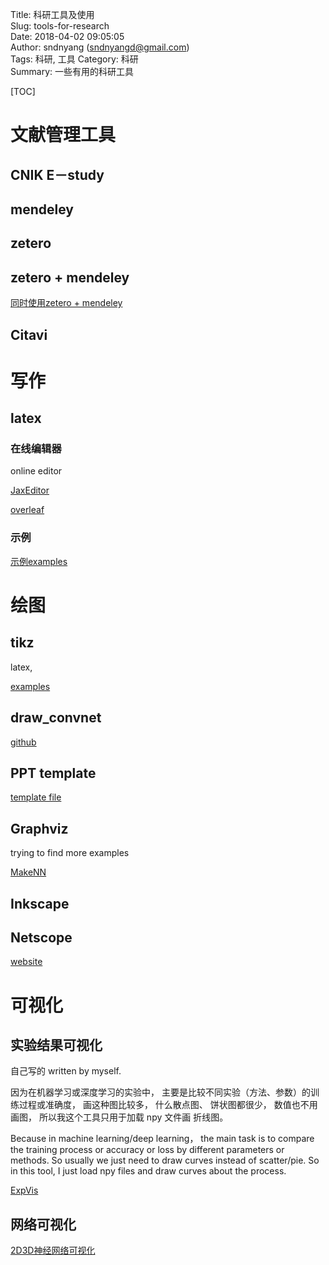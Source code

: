 Title: 科研工具及使用  
Slug: tools-for-research  
Date: 2018-04-02 09:05:05  
Author: sndnyang (sndnyangd@gmail.com)     
Tags: 科研, 工具
Category: 科研      
Summary: 一些有用的科研工具
  
[TOC]

# 文献管理工具

## CNIK E－study

## mendeley

## zetero

## zetero + mendeley

[同时使用zetero + mendeley](http://www.360doc.com/content/12/0521/21/21412_212635987.shtml)

## Citavi

# 写作

## latex

### 在线编辑器

online editor

[JaxEditor](https://zohooo.github.io/jaxedit/)

[overleaf](https://v2.overleaf.com/project)

### 示例
[示例examples](http://www.texample.net/tikz/examples/)

# 绘图

## tikz

latex, 

[examples](http://www.texample.net/tikz/examples/)

## draw_convnet

[github](https://github.com/gwding/draw_convnet)

## PPT template

[template file](https://link.zhihu.com/?target=https%3A//github.com/shi-yan/FreeWill/blob/master/Docs/Diagrams/lstm_diagram.pptx)

## Graphviz

trying to find more examples

[MakeNN](https://github.com/rtygbwwwerr/MakeNN1)

## Inkscape

## Netscope

[website](http://ethereon.github.io/netscope/#/editor)

# 可视化

## 实验结果可视化

自己写的 written by myself. 

因为在机器学习或深度学习的实验中， 主要是比较不同实验（方法、参数）的训练过程或准确度， 画这种图比较多， 什么散点图、 饼状图都很少， 数值也不用画图， 所以我这个工具只用于加载 npy 文件画 折线图。

Because in machine learning/deep learning， the main task is to compare the training process or accuracy or loss by different parameters or methods. So usually we just need to draw curves instead of scatter/pie. So in this tool, I just load npy files and draw curves about the process.

[ExpVis](https://github.com/sndnyang/ExpVis)

## 网络可视化

[2D3D神经网络可视化](http://scs.ryerson.ca/~aharley/vis/conv/)